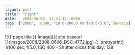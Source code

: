 ```yaml
---
layout: post
title:  "Fight"
date:   2008-06-06  17:14:12 -0600
tags: ["2008",  D300, "18.0-200.0 mm f/3.5-5.6", Genesis]
---
```

![{{ page.title }} Image]({{ site.baseurl }}/images/2008/2008_0606_DSC_4772.jpg)
{: .prettyprint}  
1/100 sec, f/5.0, ISO 400 - Shutter clicks this day: 138